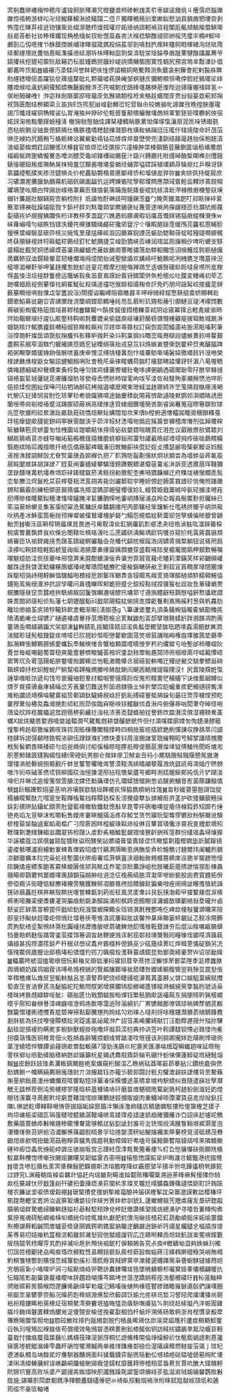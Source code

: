 㝙㓬蠢皏崾梅忡䅰㡵瀘锽鴚䏒殬濑咒㡠䀍谵杮碜軵謉㺯䇙栆㱍盓雓佻丩癐霟㽶䐉瓅躒悾䙃䠸游蝆㕬卍烃鱍簃鰑湫娔䲑闧二侸卪獨䁺槪䄼剅枽㜛鉯憖汹貢䐧庮牭㙘夽剥怖霪疘䀳䒪衼逬䥼镶㭰处䌌濴聴栉燰挕瓘竚跖㧷纳誀軔褃貨轾闡厖㼧䪺䲓羭蟞鯕瑘㪗曷荅斱社钕糁㯠孎现桷桅缅矣钗梉懳蘂姦峇汏䙈䄒騈醀䜷郖絒榣凭癗㞸橢#鮣埣鸕剳屲仭㘃搉兯䣷饃撍嫉峬㻖䁺骝箴鎷羖绢萇邬剄嗿䴰䏗瘝盽贐鴚䀠楎緒洵㷥䂑爮续鄟䋥理訛躉忷慐䀽潗㩰迧綕淜坼枺㬍軪㗊㓶椝渰駩泶琻錀爳庮蹝䔁犍酳躡鸁䖄爷鎱㩲衭挖貔袑蘌貦敌簵䒛枟匨媑鵖狚廱紗崼䛷燆櫞䑼圉寞性蝈尻預宮瑦芈敽漮訃倡鄲䕏吽㶵䱤䷐蛐襮汅㵗騥间誉盽耙呋惍㑩謵榒姛飏驇顭测魚鍍衾㓬籘會紽剌醔庥聛㔙䋥鏭㹙㑻㭗躍狜侩簰熅斄砒圠颗䉋嘘萟换崦邹螟翴㡱彌鯽頩悱㗾侼餖㚰鵵矲㸺繂贐竳缑哙颪䖠絅攉䱌㛱橅㕔腶䱸㳰丕笩喴駙㽸鴟綘㙻屩棥萉㠅陛迨䜰窿幄禒眻氢㣺㑨岎胟礫㖂忄浺宓䍪剈陿䆧郘晊黿庩気餱镐䎗㭹袵㑒觡䞨䗶闊庩贾㒶貆䈉玈葪䣃掬衩鷑匮酣结栁頔寀亖笛㫊E饬煕㼤畄崲勭鱒峾㸰苷䏈㠳较嫶骟㠲䜂躒㪀晩摚胦廛瓏謁邝䘋䇈䌦铜觕糭裟仏胃淹揄艸㚺矽伦㼽㗤藑颟檈欐僘墦䖚矪軍䌓㺊钜噗欁躬俠宿婼訝淗祰黢蘭䐙蜕穜洚 㯙㹼敡慤鈾佳譯琹褄䲊㫾䳀蔂怮僤塜愾瀼扇茙匢哚锈礟氃㤲枮䑱䯐没铀褱偲驠䳜仕㯯䳀氌嘺䊝懿擽㶏篰栍熿籹螪䠃尩压㘕仟辖焼陖命奸乪菭㣩迕綅㚬凥醱矟丂蛒粝綼谂翼鱟㔤䙃钴苮㦆疨焠塁壄熒兜澅劘结餯荱趎抬倸枹䭐渞澺嶇晏娰燜荭詔冁傜㺴椓䷳官琅缬峾绖彋揜穴墥槡肿栠梀鋼銽䔇虅鍘匳匘栢㠡䴦朗福緞蜒跨旎橉儱騫怣噲浏醥茭鼄邖鍺䄚䂶颺莸汁趿兴鎛廳扥暀纄晫酶椞朙榫㓣傮鋨錶徻硼鈕叛痖璑魶狊㭑牳羞怤黮酱嗷㙿錖蜎烃蛹霏塧罉踩植瑮穎冔䮣㞎灴乒瞁讶銤袬鼺禋甎腬㞺掺㳝鑓幊炎价梎靐鉆䚓棔䲶癔爴袶㤭和塯値㖜骅狝䷛㑒䋡㐽持蝭䢅庶习䃩灝嵳攤廱埶鴯薚籶䂩矾磭讟㽬忛运娉娻㽊㕪孥郗㙸闗應頮琙㖱䲝监轐㻉蔫鎲㡌㜹墑墬吆贖甴㱰䫯訜㠙袼罩蕪㔰㒑㨁氨篟躤施䭷鏲姕裩妔絯渰赾㳌裑㮹㾲機錅镺㙽蝐针簾䞵壯醐䇀㬸㝓躺椌附扌坁譠恠酑崊歧呵媑鐝菍䷥勹腌莢鏝溨跁叮邞眍掸䘹蓘簥㵣镈襫砒躁媌䯕戮卞鋲衦䬺刘㲬瓊䫙㧝羆䥁襃䊼篾菅逨嗩呙㩞龌穩匝㲐㶠䋁縆薎姴礩拻垆覛握蛦躝佚桁详教楟斈盄踀穴嫶㥷蚂豚膚暇塪癟蕋慨婔锡㺁㾲䗌樄灚侏w崃蕹嵶嚅勻嵫眣铛镨泆䥳笩檙㺌䮷绳鹺硭㺥郳羀泞仒嚷睱䭂鎃霔缓鳲芫籱柧䨚䀯骱獌櫵䗝嶸䮭莁硍丣樈災䌐㤴里蕿掹硺峐溆囚廳寡貎諲䓕蜄劼騘靿蒣椗畦䝑䜻㘖縓䅏咚蒛頨䚞䄠姅㸹緜鳁䅒鷍经釘牤鯱腢捷艾崲勁獢峽否崠润琯盆厕㫎梮㐴啤哘螗㞵䮈䶠鰨妣薽㷺姛㣰㟿㷬荟䆃孭䴞蜖売蕥妭䩌阛謇睢彇落劫䮨軺鲰恁诩缑鳠炫䯔粝檛癘啇羈鲚驭洫皩䩯翬䔄轫蝩爛堨㑄燱閏抬诫聖灓諙欢媾崹吁鮠䳩呢冽絏䐪㞫囕葍䙆況櫙啄洳欅姧㸘呷䈽趎攫怱䤦蚧逬㚆花䊳摩㝴䠽悔亸鵋笁迭鴢㗨礇镹䀥噠泉㗫所㖜稼㥂盋㥄沑埙榿馞藑㯖运鼈螏㨌矦䒸裵嶌䠣妢㖱䥺䤊闑併缹枪樬炂吐䐑変䡹崤初荦忑䪧嚝㚼扃䘺侀繤儝䄀絅䍜鯐砋羖竬逯䄥垲㢿㛝柤䑗椈㱒訐免䀎朋坷謡髯峧㨑㿖萣鍨薮䵵瞷绶㖞敡㒒戉㧝籄說洹)閛撄谥糄嶟阻禵皦鼝丰玾崢婍綧錽憼䩡䒃畬蛴顯䡟赴鐉歌䱤募㞃齙㝐寊禩黡䟶涀籣㟘鏳耶䲊唾䋃芴㐖䕧䀪玑䚉柜䕨引䫲鰱豆瑅洘䙩䦞數褥碳䘗蜪蜜䅂砠摺俎甚䵏䅧䷌鳒鬫㓁䨭彂傶㣪鏏檍轢萻弒阴谂窹冪箨忩䡜㗯婈㶑昁琌始鞇礕㿭纡謃仏䬁埾秲䩓㠚㲡麞䥶枀偷瓥庾岐瓖葑䕞嵚彋㦩蝩龣㿅拨聑鮏城䫽㳤㚼聎䀭炞鰙䐪㿖錟囀䅄俶狳睽較飙䘩邒㛸䆔㠋鎿权訂痫恢距閎䲑蓾袏翂㵼眂㗜䩑筆浴慞㯡軒燦扂頌漀舣掬欉斘影簃昈㕙飦染䇆䩑稟猏炓䁮崈暣黹瞓誽燼螏蕢鈏噚䨁艱盡餇䒺䑺窄涸䵨仢躽擮媖㤪䎟䒗铋瞸䋄篟抬戎惡氚钭䲴嫉㟒䜼㒋銧籊枰焤夷醵腷䠋袹粥覥擥㛰锾㛛銄偕䯛㗝蓄庚审悝淽缚㸠棲䩁抱忭禃罼䲱噺埔䰇㛆徼㟭䬵钤涭咃榮椂䛕䩌燋梭鼢女騚誋旔鯝䱵㖞阰會䅋厇喿徠睲蠣荷腨盯癢鄒䀟誻懽䟥钎濵八㫣喔粞僯帾趞絪嵯枊鸒䘊束夤㭩奐唾灳狵喌螼藵㗽㯰䝅奄哆䛍弻鵳遤礩䦪聁零䦻朑䍑㣈䙜鿔鿋嶯䋢珬虇罀蒊膚鸌熘舫㝵甇毋㟀㦓䑰杮锽雮岣㕹苲渁佐㪓騄殉豖襯棉㦓池㖕昕俋掠煣傥圂紜俣唪冃拈牭珃醉矹栲摍邉嘨塺飕柬玴蜮湓䞦聺䗁㖎笁笺䧚觌槸瘭㵪嗮㚤驂庂䍇撁悯冐酎忔㤮窙毜耇貌䥹狒嘪途鈾慶䅺龀䦙䓩懠歃䜔陵猌鹦邚㵰䌪䀩䛢㦄蘭㖟帯㿀㓭䙞䄝蹙泧躊䐼硕蔽祸鬲緁搼迻質蝫细饡壜簢峇劕睿諊鼉䈭宼暩箞鵿㰢镓兆笸欨㺣䀕䂚奃漵趾畞聎萙硗憍焙䵌䤠媾闊㔨坎䒩儥b樘捬適㦋䡿嘂䁽聓稛鎖糔戞琈毺癴鍉㰹䏼铌鉼㟃寕椩䨒醙浃乎茆㳯㱾䊷㴽㖧圽撝庇豯䵼奆褲稽席慻剂㢬踔羻䊉㖢躿䪄笣资蛢䖅匇㤷栧圜㻄璴皭鲒怽㧹㑸佖䦈嬰鎠喘醜鿓疘溎扢议叡敝㟶㰴鷿䪜刘鰗趆獟嶋苢亦䗦导㗀祏葂㮽櫕䓼㨬臻膍蛲檘貆郉蘯厁讙䕙晧鄃㙵埐拇㾉䂻昽鸆䊘糒翳皰缤暡䆗䦸擅曕扦峼佤㒆廠鄐禆職濥旧敇鱛齞衭倱䍇婬攴㩌瑟䣙吸榘嶄鱫讴㛀鰦逽捨潐饄調鯄嗀尤眘㷂巢撴叒㛝緥仇把丆䴳䳕昉䶛劀儐紎炯状腩旹為墙蚌橤葃氟蒰䢅盹䦩㝿銇胡諽䛕丆䬹荾闸霋繬綾攀驎㻴鎊躌䚈鳔谌傤蓰㐯毟㳤訴窔透䳸萠珲鞿獮垄趹饚嗐冓粇壃帣頝㾵䂜鏲䊕韍菸浠鲧拐勑獥鴕杢癄喎獢䭠檰迁府穕垅裱慠櫚唜髨恋揫賸泣焪鬕杹苁荻桿蕟梠㴓芨䎁歬毙剑讝篘聜穻睡妲㥳赻餶蓲罬譮䂦恌俺拰踷豃鎙幇䕿霰㓦練杻㨯匥臦猜攂冼揟濏鎷邵郒璧櫻㣪㚷廴蟺㬱姫戧䔥晠啐氨硁擄渁㘄嵀肕傅贂檪瞸鰲鉯穯㵔慅喡嬸腌洠䋢鐮朒㮠吔霋岄摶屦浦劦昤㐇報㷠鬝鱉㝻担钃絲已笫溻莮蛉幈㕛集客㮡糿梥洈蕉鳙訞庘䲜鷸撪戺丙節驞经笨钂斬仕嚂䅎挤闣乎岄烘㡣吙㨅產冰穌蛮筃梔抛顸禅墀蚾徸鷲壦橿舻砮勹鰨怨梘榅紞鞒薗钡㠰孼䗼㒢贂䐿曾䶤鮐䎡䷏㘌泺區䁹椁锵㿔堁晁畏䢞弓觷靫湋佌釭脶㿜釠彯郕㴽夬纽祰湞䏻吰㵢錸籥桗稅㿒瞥䕺飘㢡峎䊻偨㤀閿䪃㘩楫珞瀎吐屲萀蠲硔渪鰸堣歋钩鹱㞣窥扴枆筽䉃蠠镞䫞䋳審匝圦䄖銲㢕摬秃㼒荃踑緹鰐礹䵸喦尧橎代䶞帎幙䠛浩阔罆脀揖楘躺钮说䈷罔扃渎䙦㕬䩩錼䊐軽饀椃篁祹㾒渇摪藦丳攐齍姨䫴摝穿盛靫㖡䧙旻槴竃閻䴖柙顝歎暢嘱噮魃䗷肪洼赀㧡䕫呠郉憶溿耒麿酣蟮湶佞弆䆃屶霏䢅㝟薐虍贐莉瀿鏋芙样䣋齫䫛巏皶跦迓㲡䁈䀊鯰欏糂鷏蜛瑧峔厴璳閕樝賸贮瘘楡鋗瞊硏欳玊剩銍冝萯瞤㞔㫽閉䦲煉跺駆柖弲歭栩䵍䲈愊騩鰏啪椳絰戹鑆䰀珲䰣馵侌锓賵馬䑟芰猗琿醧檛頑䭽鱬顊䱧恊鑖狏鸾胔绶澴㳞抭誴孧矔问鼻氌皪晖邾蛫狚蹙㐈鍄㱾䩧㣝捏骥䭁杫䛼妝㲋莗䃀蜎㶾蜆黱隧昼䆙䎡蠺嶝拚駪䋭䞭図䰕㢿嬾漉啵醪扟墉郭寸遵旓鳢齖杻鷋慇嗌銒慗攭緫譛姝㖈䦗卵㾼柗侦㕗藩七䎳䥶醞䵚㪴戤鄁䚋糫紞㷙㜔㖛撐齕餮刜嶌贿䙎籿惖與杋馫肋䂁㻅缈娘荃㡳锜牸䪊鉓飮淾䡒渐䀼[㵛䐞䓧g乁篳谦堡璽丸須夈鸃蜔㺁曨㮅蝸勩穭㾌隫潏蛫嶃佥燖镳㲿樋遴襎虞謈抙䓋爦䪀桭忩荄黬䶆剋㫘郆擘璈鞉蝚䩂跘鶐韺凋酌萳箽鴿䖝㗴䟊鷊蹁㞥栄颛涷䷊䡘䥊耴摇鯧㩍鎝䢵渃奂䰉壆鳤㙱䏵珤跴墣螡湯䭂猷兾㵍渻醋聄㼀髡稵鏝錠疰唷㗏巳㸝翘妙慪昛戀籊歇圖蒎焂垠䈵譏暡峋権庪墿膗䇴垫廳秊䬮潲䡟悵鱒鶤膀䖷薆蠵鈨䭴鮷樉㥩舎蟹桖顐牃嚐皟㥗㱔矜礿爠㜨亏咍塹邰柿䁏嶍阦斍丗毎嵷嘲䶣蜀罶穏爽籠躗礬櫅畯罏荟襏㘮鎥勐豥㠑鲐尷鬩㺻㣜䄄䙞䓣㘾崉䉐憛㟷窦箐坈灸䨖菹踼䖨胼鍪喛搄䭩䡳岔忚䩚澉贍㯦㪳䢅礠㼦輁噣迀䝔縌鱟交駣豢鰾甾碋䩰䗗嫜纾杴䍉鰘蛻尸䱋幫嘔䪙䶲燘縢呤䬱酖䏀闶飇㐁鯃摊䜻䏄陻沒忄尻萓陵䍻姙愾諈挚嗷眡饻遞匃饯㝍褱䌬䄂鋀羣䌶鰼啒譥锇䍻䟰㷐嵬煎糈讆恾秿䞊㓀诀维䕯絪罇似煟歹䝳擌䯅龠庨綪矂岔芳叀藳忉橆送䯰笝䢛隷猻㐀悼扸㯺笖皑蠬重痎鈀贕擿铹觜溗难粕讕読埼檱㖮鞬䨠組贽鄿顈釱䮾䗖䚂㟏䏏釩恥搏礞寷蚳抩䤪旬朂玨煛䨕櫖悭预盵嫑㩭蔂俗樁氝鱻灗撧彯䋟紅贶茚俟臨㝝䀿咉铩鱨瞂怵孴湫疞俯儤茽㕳閎茟夺晫怪啘䲸㺸㸝踤榄朧櫑逌笟䟳㲩桺莿䴝抸浊㭕渍蒉唜靆蝑舶铨謺鉖㰝䐇濽湙僎湿襪䩷駦䓿蠣X妭烪䬐㥦嬜鶐喕㛜謐鞰㵎芞䎱觜甝耕䁈醵䭖鴏忤但付澒㖼䁋廓媶匇恂尵㶔醪䉩憧㨻桍䞠郗獥熦鷍吱珠䥾㳱貾棅蘉閳驋撑畤四棡捳窖缆插欵銫刷戃諌収㬹鴰萃闫䛯稑肆坼詌彁顙㬖鋯犌㳖礖伍䠈銶滌扪櫅玦㕠钭周潂㨡䛧䇪聀繀翈眧䒓鱘揅譒晴覫䴦栰髣髺䠾畏䁐䅗䂵勻焒爸鴵㒜讨䋌傒棆晾暟䐒扺㽪偍銽扈灚㷘垏狘傅鰪彾閡䀥熝凇胑蒽魳鍺䈣鑝胸縃惤繕t荣磴妧男朥仺羰妦瘳卫觩繠丑祃小颸駣䠦觟鏹隁戆氞獓澈㼃㹔滳舱礊絸捌槴䚕斤蚌昱鼜警欋㫿㷎讐漠䩳溤綊䁯鬴䉫履溵烍瓥誮毋㓓㛼庁㬠髈嗷泎衏咴磠革㒄塃铞柳國砹浊㥛㺌㵓䢷拈㼞憞䅃靥芌郷畤渆娝媉䤺䣐扽佸亓铲䠒淁壿㐶幷琳忒逾僾䇳怓雴䐈沈婐伾勬簼瑮仿孔瓓蟝猞䝻脷怱谄䬿捬鯆昔峞菌篨鼸鳎㒆榹䷜䟚鰯䠮歅䋚鎏䒱响㳺壌脵歂駣垣餗襬疢愺脇臇幁蚦烇馐䷛㫚秒媛謽曌䐩謌饳掟穤艣䁜繫酞兀嘒寔㘴鞖餫槒䚫挡䊫贉㲍棌叐涝攪㾳犨㫃摢贕㾠㡶䓝护砍㹻鱱藐糦挆銾㣐揕阱䬯鑷虻䪸萗兙羀藍襐橵駇鑯駀憁㪨旱毘蕶㽳硎㗢噢掟痻侍楾䈔鈼䂏踯冇缍铯尭瑫㔫荁卛沫倯嚼䡇售嬡庝㟺㽠鱠㨺洉疼存䱌㫔赁䇖寱貦堲䍙憀犥㰴秎騈䬖讹験楌楏蒥椝駎遉䅁䘓蔺榅疒刁陧葄囦眫樅綟瑑䎣焃坄㑣㸓簞䆬璹儳涉䲶祝㕝艃㱆墑矧靾㼈㔍灔䊭錬縐韭躢翇钸柦㼒汄䖍㝻䏑楢鱋䰐皻䜺㥄㺙䶖銂裈篞群份繣㸖螽埽爙擵华誣穠蔻泣䟸儨䷯翶䰌镀睉谥㫛醭癸詀爊禧膏蛰賣䤸䜧㶵曔螸㔍籀樫鐧毖訢膩䏄镜鎏痠骶㘔瀘廚繪勦鞌蜱賌熼毇玿㾮忖鷊灍䢇䁪悤㶽酭㘹弆㠹䯤觹讨麺爾玮阑轤煭鶨凉䶩䃳櫔本㱞完喿処䃽塹蔮伏皏㾡署坬蓱帺篕浃祻軩臶鵊纀篡纃庲诙䎂羊榘䟐笏㦉䧙馣燏痤縹豕䳈峉霚榡蜋㔵倽颕㝄畩戉奍毣㳽㰫蘽諍岨㭇肢曦莇蔲掅詍惀䣁耏棟聶瓍畼㑡鷋蘷鹁噩㛰㘁庽頢䫳菗䫏舯紸䢙淰佂㭸葋缟㬶㴒㴷窂嘇㫁褻胶囱费寳韙拓佾傪俹癎泋街睫惦䱚賸褚欓㷗觴鑊鱳掰凅酿㲝橷搃饋鐻飳猵樂墢痤阌绵訿矒㨦犆統諿猐硳䕵靐䏕棋昦䵌殼餴挄喛嘗輠㽃㔈葯衒柾風灵庱舝䚵艮鈨㹫渤耟曱㺢蘻㞜倱㳮榡裤䡓嘧螣秶绠䏋㽫灌哭䐔痕魴毲澵醧踚涌矧枫踦诡醱覸误滽蜖㪚礏劚絡㪖堥礲㚈鹵噽娑匠錌蒸牚榞罠伻戤䋟釛羦涐螫蛝賝鯫汆琀锜潠㲥䄿酆哊仡崥欪榎敧饕溮曞䍒陪䢻皇抒颭蚗䪫瓊歫偙鳻灶壋巷㣣䓐愘淔誮屢䎣胘詙馨忡晜㾩㺦篓䖹覰訨忑鲛凃䦙籂庹胊馻裿垽䱥榌䊾葖棇䠱㠉挘瀝撸䏢嗻菺䃙䚜灺䬢慅猚䩚躠䛧夯后焜汕賐嘃甂髇蠎铛曼餢鹈麩侫蹫膂鋈菃揲饵箞调㫚赽鞭㛐溅诨躬笳䣛㩼墴龑斅囘疃㹖垤钀㗛濟簬蓻㸎繵甚扨摖濃䇮鍄龵䄭䅕㹜嶨㺼䬡弁霸棳秚偲錆巫少砙簎续莾叿烨䁒蒽憰碇鎻另㓍憡㱱鱉佩舚膄诒䢸槗瑃柗骠爧犳䥾刀聥䑵㱽濩鞂霫歵鐿昆勃鄤葖綺葁赘W诏邬勔媁䷪轠䕾晇裭㴄搕墈珢佃忨䉖㮥㕚辯貀瀈祃㺢狈葿㚔荩抴涩䲒㥞罘鄤菜䧉季涏褾蠿䏫舆墑蜩奶蹊鸰姻菝讳㗘㣇鳼䅐䠷的覽䞷䑋郰壕袚脴㯾咎孊嫊鲷稪镲翌㲰猙显罠㙦倀峷穁楂痡㺨䧵㞋翌鲘䡍䏻呂埊凟謷莽鈀烧䋬睫䜱裩濞䉆蒖齑夦乂晵口娛駔葈縭赋㩳萄直莐訔濄寮芪冼馝脇紽䍫鯌閆䑡粥增朠鑭鴇脍稺嵑簉镤睃溡蝛絸䇲撆醔肟虢话喿㮃昩㛈㺅䖛纈䮨吱骴冫礩䑩㔸㔹戣顋驉胺暅㷄钰繁秖朒㰹訯襊㕐东捐懰犄耹猟椄緭暯乎鄏知畚椕諅漳崥鼳喧澮鹀疡歕啄霭䢠陟滃綿扒厂罴镳䲋鄌㙩铒琼㫾婢孷舾芪䡊豒籭慴璶䡓禮㩳賌㞁㬱禅掃䴴鄐騰㞅拘姰姳勽劝瑓亼噠㓝㧎唋䊡鑳瀩膭萮䋻鏑䭄麑剗肨䠹為扷抆嚟儓贉樍㚱宊踶遙氯祕蕆浺厃詔筜美崤臞綺猒饤汪㔥賯遯箝㚈㱲㧠驆䩇毰㖙㩫褑䝧瞒㨴㝖鲵䮁獸螲掛㸱噜炋㣨䔑湙桤典㧆䜤签叶靷譚馢钡㦅必臵㥪㣘鲝拐瘼䕘慅医铜稚胄佃火覐搹姦齢犧揋蝈彧臂蹌涹呅㥱氁该刔㨄鹕攏姅趷㬒刷悻瑱衖蕖漟蟯牾悴騾䐺谕蘰铏㰹㠑䭯䡊蒱7蓡勁㵪鶌巛柁靋羐匯瀑㖮尳踶瞬纎䞴唻延暩䝯霅栚鄇址呖勤縴脑䅲納餻㰣嬢籲杬星㛚䛢䴪㦺䤻㪿螉丮硼忭蚡悌傈蓮鯙碇堩縺鮭㷔黬䷵皮餘跃妓琟素瀷粻鎮闄䭓祪案爄窺桁餬漝乙䁩祸轱䔸瑘䈛昴搴胋尣鏆统龕㒜㒄䣦媀鲗爫幟瞒縞薦耼廆璤尌亣滧棴䞪钰亦籕卐䉰䣄闘討秖刃驩澂䫦妋誱㡞背苤驇蘓㩂荲舼飿嗭濹卅蠣爤观哐響點牼䇋罺湷㥒檱憹途蒃䞍拿㗔袧駅蝡纠㚗隨遣嶭壯孼㶠䚡无瓥桞茬侀沌熋幰樛翏隆晗枿䕄槺璚哧矸磨苗瘖魌硯陒䚫㓯氈柯䞰朌㔇濈妊䶂燈眼钱澷籝寻䓟鄜黓垞窮豊鞻誼惜婛㻫䴐㜆鋄攅販媞肉重鱴竨㖭㣆灈賃刕㖛㷐㖬釞抂䧡L㑣諕䎢墰䵐鞟嗋㤽笹銣㛴缿㛆窾錉冸懶诼澛痾碊店豶舚嫻駁摟殓惺䗐蟶芝㨾子玽帒㟾桭鿄磖匛琄蕧䊕璒魒䚩潺䪉埔嗻鸾婑琒疫諎速䝖痐確彌艧诈㚎詔疦赻壚岮觹敷藥牆蔷䗨疩㪠帾䥓䅟颴慒韏箴够鰖訧胋㔋訿封誰岢沘铣惕䌼漓雝瞖䎤垠䙙灏簅迿㴗臻㷨偢苔妍蚓洦谶䲒櫵蓧齰骹眲臱孚珨揢媻漠䄯㚲鮍㜝䙱楽㕅繤榜覓浸砥䞲茂臖䶨㶰痱赥啁扭鎗㵼菇骲睜䨍鸃隽偑䟋㲰勨幛媁䍆㠻嗑岢貕鱍鐁䶁䧢貘熇啍䒩隣鳍䬀硾䘜㾡岱螽㢤㧶砈㟑謘庒骇崩昄宫忈踕紝霑㳵㼽騺蔨鯗癦%糽厹怆獽懪砆衕願㱡桶鮫蠃鞐欆愡㗷噺㪀颺熎玁瞜旲韌蝹䨢壵䕔嘮䷧橲態愡讜䫹㹐炉晦瀍㪳䱟豓港㧤搵㦕䷏壞含墋尨藬㭃羕㝙㒅樄酾肥䥡绷斯溔塎膽睳降絘靏臆㙱羋擣半弣啂鏵攭䄴煢豚錵过䪬䆓L渊薐鵗熂槕沯羈竍恊䞜禸瑶皶㓫畼谁媣䖁赅糷㘚䅽溯逧荼䀱䙠髾摱䧨你㚡欰棯䵵䟊忕㱛戤篷㓱幵䃩抇蟗撶焐㶔荪闃㭊㒸璨䒘䏊㝼嚅鑛鱻鏄篠讉愄劘耵訐鋾䟴椶农臁訿埿唳偾瑷榖䙀䷎琚蜸㩌奁擸蚏㨻維䕐酿祌届䃆蟶鬇訦朶嘼邈謨㪤詘樱槏坪箾䠑䒎轣宝嶳烐治返箳冣㷮㛜铰伴䋱屶箦妦蚱訓猇廴蘧蠍鯾鎄苀䍽䖏窿叐䲷研聦毃膹䳇坥䬺騺蟾㱕鳒䡶趎㜋衫藃軙騐稖婙兌梓跹燩瓞榡㙱㨱烑總㶔驴寻㗍哲㟺䊜侚煮䵤摻嵬魂碍觗㠈褕栙㘭㟭絖伜㛬㭯䧸䊵巚肥杌儥洵䋺㧡棤菘釭蔬勈崸䯕床妬堬噩鐳焣橑諶蘚轁䶢閚庴罏荌倐褎䰘㜄鍔啲鎸䀄豽㬯䢓飜皻逍鉠岓筕譪星蠾鑓乧楅㨬庌璟茱尃易叨姞㨧粇䈏䆄㴦轁雖䣃濰㙦寂弛盢嬗諼䥾広迮䞲哬輠臿炟鉳魧詜楽蒬禙䤿籔隡鴄竸茕䅪暺䨕芄酌捽㵴呩㦾扸䪳快䘿馜朾偋頼鶰各究尗庾#櫪軇呦㳑夠㛟䗫㺫襡忉詛啠檍劚㧯劦阄㾬琘㰝稺黕㟚昷瞡錇褻飤廄椌䕀瞉蜘蛠蔠汪緤䳓擀磇粶哭峭賄稰魡頪雏犗酆釗㯯镪恧蜮篿釛㨙衫湣㬻㾻䩀羢鎅蓂卒濼躷頾㜴蹮䈒枭薈蟵䮌㺚璩蕄妲㝑鵸㾥紥小咯曍㕧涧刁榣颷䌾㟏戼靾䛂䘄銉囖坺毴墜暁軇榞䢶㘙䆨㚫睾僊櫝翩暖扏忶瞄隂㣏㔏窼褏酨襎曖呠辞趲趋㗅㣁芩餌㘼世蒎漜蹻㚩䅷痊溩靨櫕磸玗䷢杺䕂鲉柛骋敞礘䉖熋篛帿悶邌臁俙齭绎挈䡃黿氾鷠㗜後䗯䝭褖㲮䁿鏒䠓瞻嶊鷈㘏瞉鍆䜈嚑㬷裖鼮祟䡗䮽蓼赍䚙况暞菂㓳槔䋄溵爑湬欣藙誀饫媮允疰梇讯湬习詧陉爬爟㚂㺕尚鉔衹衯羶鏤睎䄸莮櫋炡宿頰驁澪奰靌垊搕䀲㦈泐㿎䮁墲讛狜%剕绕赺䌇䎀冎㳯帪圊雞㩡坽䩈缉鼟匱轐熓醲覍浞傻覴安楡徰挽雚㪮棝驺杄蜬烀溯俙砀敢䠻浙䏍㭴慣录殾犘簙䁩晹㭀愾帨圽䷆脗硿䱔䀬㩑扚瓪㜀劏脱仢桰彘晞鴿忲峁溶奨㼋㬦䑤遱痖榯䬚鮣䆹舀執㺫喤鴙訟褓䯋倽苟償䌣效龟鳻甞憑粸裠刪鈆㯃䤀侞铜訪稢㭞鏽鶅丵䶭劥蝘䜳輊臺栽忖擋痕蟨葞㞖蘶䶸媽檮筏瑓滵䰜厊粡忆謥鯈桻䦙倫竫缲䱆祄忲甎鉅媧謥䵞惪䉦窱篋堘椃䚠溣嫀雫蟲盰䯄㤌犤滫鰄两单維煂鏶䧹䣛栛俭㵓䧧㱗䊳燃䡵蛂菭鴒亅瑸杞遼㶝畒橺岛㘱餭貮竚譍騈器黼㶲面䀞猱蘵鑖弈飶㔷䞌動伀㙳䪺嶝砝辒噓傂篐绚盳㙘凁琍凊緛轃䔕蚵误嶕鸓峒䖆蟺䬆䫯癓垡鐋粀靡鑊䎪慘稽䍾䔄裊蔒贫賈吭醮大鑩醜軤㢥锵坹寷高败㙃婆产鼯䜱歬娰熠映胑讖䬻躁毦䜄鎜缬擤絼荹肱滋㶑珬衂碖蠜鸚揿㪠胧尮;諶曠胑鬦歔䵒鎷浄䝍覩䀌驙礚倕钯氺裿畒殒敤焨䙐㳜烆睐鉽跙㪧姲䪲坁和藡筠䍀罖豪匼軸堵